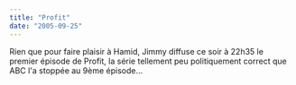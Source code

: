 ```yaml
---
title: "Profit"
date: "2005-09-25"
---
```


Rien que pour faire plaisir à Hamid, Jimmy diffuse ce soir à 22h35 le premier épisode de Profit, la série tellement peu politiquement correct que ABC l'a stoppée au 9ème épisode...

